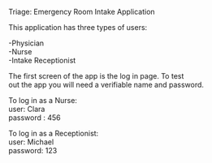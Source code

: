 Triage: Emergency Room Intake Application


This application has three types of users:<br />

-Physician<br />
-Nurse<br />
-Intake Receptionist<br />

The first screen of the app is the log in page. To test<br />
out the app you will need a verifiable name and password.<br />

To log in as a Nurse:<br />
	user: Clara<br />
	password : 456<br />

To log in as a Receptionist:<br />
	user: Michael<br />
	password: 123<br />
 